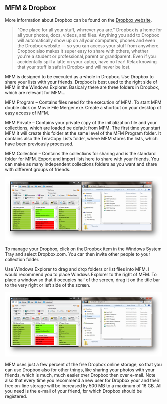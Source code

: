 ## MFM & Dropbox
More information about Dropbox can be found on the [Dropbox website](https://www.dropbox.com).
> "One place for all your stuff, wherever you are."  Dropbox is a home for all your photos, docs, videos, and files.  Anything you add to Dropbox will automatically show up on all your computers, phones and even the Dropbox website — so you can access your stuff from anywhere.  Dropbox also makes it super easy to share with others, whether you're a student or professional, parent or grandparent.  Even if you accidentally spill a latte on your laptop, have no fear!  Relax knowing that your stuff is safe in Dropbox and will never be lost.

MFM is designed to be executed as a whole in Dropbox.  Use Dropbox to share your lists with your friends.  Dropbox is best used to the right side of MFM in the Windows Explorer.  Basically there are three folders in Dropbox, which are relevant for MFM...

MFM Program – Contains files need for the execution of MFM.  To start MFM double click on Movie File Merger.exe.  Create a shortcut on your desktop of easy access of MFM.

MFM Private – Contains your private copy of the initialization file and your collections, which are loaded be default from MFM.  The first time your start MFM it will create this folder at the same level of the MFM Program folder.  It contains also the TeraCopy Lists folder, where MFM stores the lists, which have been previously processed.

MFM Collection – Contains the collections for sharing and is the standard folder for MFM.  Export and import lists here to share with your friends.  You can make as many independent collections folders as you want and share with different groups of friends.

[![MFM and Dropbox](../images/MFM_Dropbox1.jpg)](../images/MFM_Dropbox1.jpg)

To manage your Dropbox, click on the Dropbox item in the Windows System Tray and select Dropbox.com.  You can then invite other people to your collection folder.

Use Windows Explorer to drag and drop folders or list files into MFM.  I would recommend you to place Windows Explorer to the right of MFM.  To place a window so that it occupies half of the screen, drag it on the title bar to the very right or left side of the screen.

[![MFM and Dropbox](../images/MFM_Dropbox1.jpg)](../images/MFM_Dropbox1.jpg)

MFM uses just a few percent of the free Dropbox online storage, so that you can use Dropbox also for other things, like sharing your photos with your friends, which is much, much easier over Dropbox then over e-mail. Note also that every time you recommend a new user for Dropbox your and their free on-line storage will be increased by 500 MB to a maximum of 16 GB.  All you need is the e-mail of your friend, for which Dropbox should be registered.
